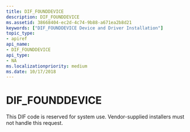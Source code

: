 ```yaml
---
title: DIF_FOUNDDEVICE
description: DIF_FOUNDDEVICE
ms.assetid: 38668404-ec2d-4c74-9b88-a671ea2b8d21
keywords: ["DIF_FOUNDDEVICE Device and Driver Installation"]
topic_type:
- apiref
api_name:
- DIF_FOUNDDEVICE
api_type:
- NA
ms.localizationpriority: medium
ms.date: 10/17/2018
---
```


# DIF_FOUNDDEVICE


This DIF code is reserved for system use. Vendor-supplied installers must not handle this request.

 

 





